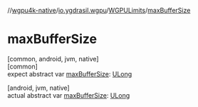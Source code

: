 //[wgpu4k-native](../../../index.md)/[io.ygdrasil.wgpu](../index.md)/[WGPULimits](index.md)/[maxBufferSize](max-buffer-size.md)

# maxBufferSize

[common, android, jvm, native]\
[common]\
expect abstract var [maxBufferSize](max-buffer-size.md): [ULong](https://kotlinlang.org/api/core/kotlin-stdlib/kotlin/-u-long/index.html)

[android, jvm, native]\
actual abstract var [maxBufferSize](max-buffer-size.md): [ULong](https://kotlinlang.org/api/core/kotlin-stdlib/kotlin/-u-long/index.html)